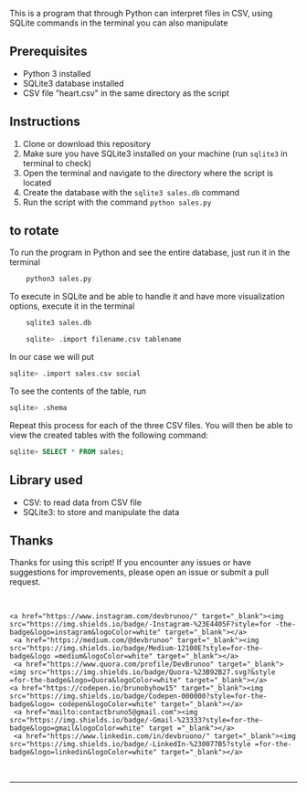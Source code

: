 This is a program that through Python can interpret files in CSV, using SQLite commands in the terminal you can also manipulate

## Prerequisites
- Python 3 installed
- SQLite3 database installed
- CSV file "heart.csv" in the same directory as the script

## Instructions
1. Clone or download this repository
2. Make sure you have SQLite3 installed on your machine (run `sqlite3` in terminal to check)
3. Open the terminal and navigate to the directory where the script is located
4. Create the database with the `sqlite3 sales.db` command
5. Run the script with the command `python sales.py`


## to rotate

To run the program in Python and see the entire database, just run it in the terminal

```bash
    python3 sales.py
```

To execute in SQLite and be able to handle it and have more visualization options, execute it in the terminal

```bash
    sqlite3 sales.db
```
```sql
    sqlite> .import filename.csv tablename
```

In our case we will put

```sql
sqlite> .import sales.csv social
```
To see the contents of the table, run

```sql
sqlite> .shema
```

Repeat this process for each of the three CSV files. You will then be able to view the created tables with the following command:

```sql
sqlite> SELECT * FROM sales;
```

## Library used
- CSV: to read data from CSV file
- SQLite3: to store and manipulate the data

## Thanks
Thanks for using this script! If you encounter any issues or have suggestions for improvements, please open an issue or submit a pull request.



<br>

<div>
        
    <a href="https://www.instagram.com/devbrunoo/" target="_blank"><img src="https://img.shields.io/badge/-Instagram-%23E4405F?style=for -the-badge&logo=instagram&logoColor=white" target="_blank"></a>
     <a href="https://medium.com/@devbrunoo" target="_blank"><img src="https://img.shields.io/badge/Medium-12100E?style=for-the-badge&logo =medium&logoColor=white" target="_blank"></a>
     <a href="https://www.quora.com/profile/DevBrunoo" target="_blank"><img src="https://img.shields.io/badge/Quora-%23B92B27.svg?&style =for-the-badge&logo=Quora&logoColor=white" target="_blank"></a>
    <a href="https://codepen.io/brunobyhow15" target="_blank"><img src="https://img.shields.io/badge/Codepen-000000?style=for-the-badge&logo= codepen&logoColor=white" target="_blank"></a>
     <a href="mailto:contactbruno5@gmail.com"><img src="https://img.shields.io/badge/-Gmail-%23333?style=for-the-badge&logo=gmail&logoColor=white" target ="_blank"></a>
     <a href="https://www.linkedin.com/in/devbruono/" target="_blank"><img src="https://img.shields.io/badge/-LinkedIn-%230077B5?style =for-the-badge&logo=linkedin&logoColor=white" target="_blank"></a>
  
   
   </div>

<div>
<br>
<hr>
   <br>
</div>